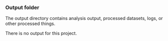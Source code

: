 ### Output folder

The output directory contains analysis output, processed datasets, logs, or other processed things.

There is no output for this project. 

